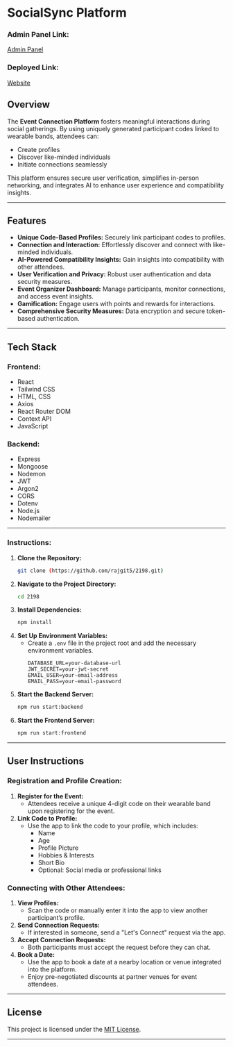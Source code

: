 # SocialSync Platform

### Admin Panel Link:
[Admin Panel](https://socialsync-admin.netlify.app/)
### Deployed Link:
[Website](https://socialsync-1.netlify.app/)

## Overview

The **Event Connection Platform** fosters meaningful interactions during social gatherings. By using uniquely generated participant codes linked to wearable bands, attendees can:
- Create profiles
- Discover like-minded individuals
- Initiate connections seamlessly

This platform ensures secure user verification, simplifies in-person networking, and integrates AI to enhance user experience and compatibility insights.

---

## Features

- **Unique Code-Based Profiles:** Securely link participant codes to profiles.
- **Connection and Interaction:** Effortlessly discover and connect with like-minded individuals.
- **AI-Powered Compatibility Insights:** Gain insights into compatibility with other attendees.
- **User Verification and Privacy:** Robust user authentication and data security measures.
- **Event Organizer Dashboard:** Manage participants, monitor connections, and access event insights.
- **Gamification:** Engage users with points and rewards for interactions.
- **Comprehensive Security Measures:** Data encryption and secure token-based authentication.

---

## Tech Stack

### Frontend:
- React
- Tailwind CSS
- HTML, CSS
- Axios
- React Router DOM
- Context API
- JavaScript

### Backend:
- Express
- Mongoose
- Nodemon
- JWT
- Argon2
- CORS
- Dotenv
- Node.js
- Nodemailer

---

### Instructions:

1. **Clone the Repository:**
   ```bash
   git clone (https://github.com/rajgit5/2198.git)
   ```
2. **Navigate to the Project Directory:**
   ```bash
   cd 2198
   ```
3. **Install Dependencies:**
   ```bash
   npm install
   ```
4. **Set Up Environment Variables:**
   - Create a `.env` file in the project root and add the necessary environment variables.
     ```plaintext
     DATABASE_URL=your-database-url
     JWT_SECRET=your-jwt-secret
     EMAIL_USER=your-email-address
     EMAIL_PASS=your-email-password
     ```
5. **Start the Backend Server:**
   ```bash
   npm run start:backend
   ```
6. **Start the Frontend Server:**
   ```bash
   npm run start:frontend
   ```

---

## User Instructions

### Registration and Profile Creation:

1. **Register for the Event:**
   - Attendees receive a unique 4-digit code on their wearable band upon registering for the event.
2. **Link Code to Profile:**
   - Use the app to link the code to your profile, which includes:
     - Name
     - Age
     - Profile Picture
     - Hobbies & Interests
     - Short Bio
     - Optional: Social media or professional links

### Connecting with Other Attendees:

1. **View Profiles:**
   - Scan the code or manually enter it into the app to view another participant’s profile.
2. **Send Connection Requests:**
   - If interested in someone, send a "Let's Connect" request via the app.
3. **Accept Connection Requests:**
   - Both participants must accept the request before they can chat.
4. **Book a Date:**
   - Use the app to book a date at a nearby location or venue integrated into the platform.
   - Enjoy pre-negotiated discounts at partner venues for event attendees.
---

## License

This project is licensed under the [MIT License](LICENSE).

---
